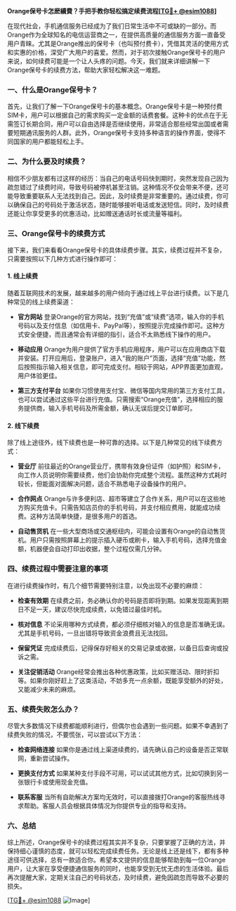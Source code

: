 **Orange保号卡怎麽續費？手把手教你轻松搞定续费流程[[TG💪+ @esim1088](https://t.me/s/esim1088)]**

在现代社会，手机通信服务已经成为了我们日常生活中不可或缺的一部分。而Orange作为全球知名的电信运营商之一，在提供高质量的通信服务方面一直备受用户青睐。尤其是Orange推出的保号卡（也叫预付费卡），凭借其灵活的使用方式和实惠的价格，深受广大用户的喜爱。然而，对于初次接触Orange保号卡的用户来说，如何续费可能是一个让人头疼的问题。今天，我们就来详细讲解一下Orange保号卡的续费方法，帮助大家轻松解决这一难题。

### 一、什么是Orange保号卡？

首先，让我们了解一下Orange保号卡的基本概念。Orange保号卡是一种预付费SIM卡，用户可以根据自己的需求购买一定金额的话费套餐。这种卡的优点在于无需签订长期合同，用户可以自由选择是否继续使用，非常适合那些经常出国或者需要短期通讯服务的人群。此外，Orange保号卡支持多种语言的操作界面，使得不同国家的用户都能轻松上手。

### 二、为什么要及时续费？

相信不少朋友都有过这样的经历：当自己的电话号码快到期时，突然发现自己因为疏忽错过了续费时间，导致号码被停机甚至注销。这种情况不仅会带来不便，还可能导致重要联系人无法找到自己。因此，及时续费是非常重要的。通过续费，你可以确保自己的号码处于激活状态，随时能够接听电话或发送短信。同时，及时续费还能让你享受更多的优惠活动，比如赠送通话时长或流量等福利。

### 三、Orange保号卡的续费方式

接下来，我们来看看Orange保号卡的具体续费步骤。其实，续费过程并不复杂，只需要按照以下几种方式进行操作即可：

#### 1. 线上续费

随着互联网技术的发展，越来越多的用户倾向于通过线上平台进行续费。以下是几种常见的线上续费渠道：

- **官方网站**
  登录Orange的官方网站，找到“充值”或“续费”选项，输入你的手机号码以及支付信息（如信用卡、PayPal等），按照提示完成操作即可。这种方式安全便捷，而且通常会有详细的指引，适合不太熟悉线下操作的用户。
  
- **移动应用**
  Orange为用户提供了官方手机应用程序，用户可以在应用商店下载并安装。打开应用后，登录账户，进入“我的账户”页面，选择“充值”功能，然后按照指示输入相关信息，即可完成支付。相较于网站，APP界面更加直观，用户体验更佳。

- **第三方支付平台**
  如果你习惯使用支付宝、微信等国内常用的第三方支付工具，也可以尝试通过这些平台进行充值。只需搜索“Orange充值”，选择相应的服务提供商，输入手机号码及所需金额，确认无误后提交订单即可。

#### 2. 线下续费

除了线上途径外，线下续费也是一种可靠的选择。以下是几种常见的线下续费方式：

- **营业厅**
  前往最近的Orange营业厅，携带有效身份证件（如护照）和SIM卡，向工作人员说明你需要续费，他们会协助你完成整个流程。虽然这种方式耗时较长，但能面对面解决问题，适合不熟悉电子设备操作的用户。

- **合作网点**
  Orange与许多便利店、超市等建立了合作关系，用户可以在这些地方购买充值卡。只需告知店员你的手机号码，并支付相应费用，就能成功续费。这种方法简单快捷，是很多用户的首选。

- **自动售货机**
  在一些大型商场或交通枢纽内，可能会设置有Orange的自动售货机。用户只需按照屏幕上的提示插入硬币或刷卡，输入手机号码，选择充值金额，机器便会自动打印出收据，整个过程仅需几分钟。

### 四、续费过程中需要注意的事项

在进行续费操作时，有几个细节需要特别注意，以免出现不必要的麻烦：

- **检查有效期**
  在续费之前，务必确认你的号码是否即将到期。如果发现距离到期日不足一天，建议尽快完成续费，以免错过最佳时机。

- **核对信息**
  不论采用哪种方式续费，都必须仔细核对输入的信息是否准确无误。尤其是手机号码，一旦出错将导致资金浪费且无法找回。

- **保留凭证**
  完成续费后，记得保存好相关的交易记录或收据，以备日后查询或投诉之需。

- **关注促销活动**
  Orange经常会推出各种优惠政策，比如买赠活动、限时折扣等。如果你刚好赶上了这类活动，不妨多充一点余额，既能享受额外的好处，又能减少未来的麻烦。

### 五、续费失败怎么办？

尽管大多数情况下续费都能顺利进行，但偶尔也会遇到一些问题。如果不幸遇到了续费失败的情况，不要慌张，可以尝试以下方法：

- **检查网络连接**
  如果你是通过线上渠道续费的，请先确认自己的设备是否正常联网，重新尝试操作。

- **更换支付方式**
  如果某种支付手段不可用，可以试试其他方式，比如切换到另一张银行卡或使用现金充值。

- **联系客服**
  当所有自助解决方案均无效时，可以直接拨打Orange的客服热线寻求帮助。客服人员会根据具体情况为你提供专业的指导和支持。

### 六、总结

综上所述，Orange保号卡的续费过程其实并不复杂，只要掌握了正确的方法，并保持细心谨慎的态度，就可以轻松完成续费任务。无论是线上还是线下，都有多种途径可供选择，总有一款适合你。希望本文提供的信息能够帮助到每一位Orange用户，让大家在享受便捷通信服务的同时，也能享受到无忧无虑的生活体验。最后再次提醒大家，定期关注自己的号码状态，及时续费，避免因疏忽而导致不必要的损失。

[[TG💪+ @esim1088](https://t.me/s/esim1088) ![Image](https://i.postimg.cc/4NQfJmqS/Snipaste-2025-05-13-00-14-12.png)]